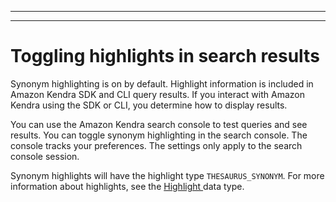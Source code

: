 --------

--------

# Toggling highlights in search results<a name="index-synonyms-enabling-synonyms-in-results"></a>

Synonym highlighting is on by default\. Highlight information is included in Amazon Kendra SDK and CLI query results\. If you interact with Amazon Kendra using the SDK or CLI, you determine how to display results\. 

You can use the Amazon Kendra search console to test queries and see results\. You can toggle synonym highlighting in the search console\. The console tracks your preferences\. The settings only apply to the search console session\. 

Synonym highlights will have the highlight type `THESAURUS_SYNONYM`\. For more information about highlights, see the [ Highlight ](API_Highlight.md) data type\.